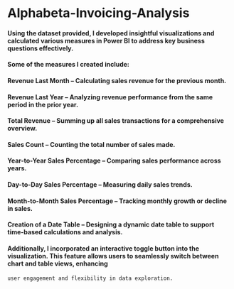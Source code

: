 # Alphabeta-Invoicing-Analysis

#### Using the dataset provided, I developed insightful visualizations and calculated various measures in Power BI to address key business questions effectively.

#### Some of the measures I created include:

#### Revenue Last Month – Calculating sales revenue for the previous month.
#### Revenue Last Year – Analyzing revenue performance from the same period in the prior year.
#### Total Revenue – Summing up all sales transactions for a comprehensive overview.
#### Sales Count – Counting the total number of sales made.
#### Year-to-Year Sales Percentage – Comparing sales performance across years.
#### Day-to-Day Sales Percentage – Measuring daily sales trends.
#### Month-to-Month Sales Percentage – Tracking monthly growth or decline in sales.
#### Creation of a Date Table – Designing a dynamic date table to support time-based calculations and analysis.
#### Additionally, I incorporated an interactive toggle button into the visualization. This feature allows users to seamlessly switch between chart and table views, enhancing 
    user engagement and flexibility in data exploration.
